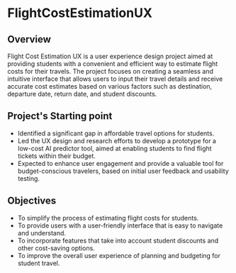 # FlightCostEstimationUX

## Overview

Flight Cost Estimation UX is a user experience design project aimed at providing students with a convenient and efficient way to estimate flight costs for their travels. The project focuses on creating a seamless and intuitive interface that allows users to input their travel details and receive accurate cost estimates based on various factors such as destination, departure date, return date, and student discounts.

## Project's Starting point
- Identified a significant gap in affordable travel options for students.
- Led the UX design and research efforts to develop a prototype for a low-cost AI predictor tool, aimed at enabling students to find flight tickets within their budget.
- Expected to enhance user engagement and provide a valuable tool for budget-conscious travelers, based on initial user feedback and usability testing.

## Objectives

- To simplify the process of estimating flight costs for students.
- To provide users with a user-friendly interface that is easy to navigate and understand.
- To incorporate features that take into account student discounts and other cost-saving options.
- To improve the overall user experience of planning and budgeting for student travel.


